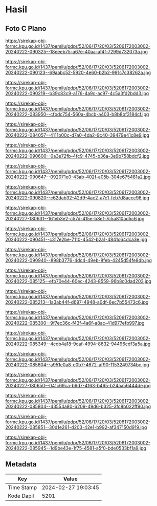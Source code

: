 # Hasil

## Foto C Plano

https://sirekap-obj-formc.kpu.go.id/1437/pemilu/pdpr/52/06/17/20/03/5206172003002-20240222-090325--18eeeb75-a67e-40aa-af4f-7299d732073a.jpg

https://sirekap-obj-formc.kpu.go.id/1437/pemilu/pdpr/52/06/17/20/03/5206172003002-20240222-090123--69aabc52-5920-4e60-b2b2-991c7c38262a.jpg

https://sirekap-obj-formc.kpu.go.id/1437/pemilu/pdpr/52/06/17/20/03/5206172003002-20240222-090219--b39c83c9-a176-4a9c-ac97-4c5a3fd2bdd3.jpg

https://sirekap-obj-formc.kpu.go.id/1437/pemilu/pdpr/52/06/17/20/03/5206172003002-20240222-083950--cfbdc754-560a-4bcb-a403-b8b8bf3184cf.jpg

https://sirekap-obj-formc.kpu.go.id/1437/pemilu/pdpr/52/06/17/20/03/5206172003002-20240222-084057--4111b00c-d7a0-4da2-9c40-39479e41c8e9.jpg

https://sirekap-obj-formc.kpu.go.id/1437/pemilu/pdpr/52/06/17/20/03/5206172003002-20240222-090600--0a3e72fb-4fc9-4745-b36a-3e9b758bdcf2.jpg

https://sirekap-obj-formc.kpu.go.id/1437/pemilu/pdpr/52/06/17/20/03/5206172003002-20240222-090647--092071e0-43ab-402f-a05b-304e675481a2.jpg

https://sirekap-obj-formc.kpu.go.id/1437/pemilu/pdpr/52/06/17/20/03/5206172003002-20240222-090820--c62dab32-42d9-4ac2-a7c1-feb7d8accc98.jpg

https://sirekap-obj-formc.kpu.go.id/1437/pemilu/pdpr/52/06/17/20/03/5206172003002-20240227-180631--161eb3e2-c57d-415e-b8ef-7c5a810ad5c6.jpg

https://sirekap-obj-formc.kpu.go.id/1437/pemilu/pdpr/52/06/17/20/03/5206172003002-20240222-090451--c317e2be-7110-4542-b2a1-4841c64dca3e.jpg

https://sirekap-obj-formc.kpu.go.id/1437/pemilu/pdpr/52/06/17/20/03/5206172003002-20240222-090940--898b3776-4dc4-49eb-8feb-4245d54fe8db.jpg

https://sirekap-obj-formc.kpu.go.id/1437/pemilu/pdpr/52/06/17/20/03/5206172003002-20240222-085125--efb70e44-60ec-4243-8559-96b8c0dad203.jpg

https://sirekap-obj-formc.kpu.go.id/1437/pemilu/pdpr/52/06/17/20/03/5206172003002-20240222-085213--1a3ab44f-d697-4948-a0df-6ec7b55473c6.jpg

https://sirekap-obj-formc.kpu.go.id/1437/pemilu/pdpr/52/06/17/20/03/5206172003002-20240222-085300--9f7ec36c-f43f-4a6f-a8ac-41d977efb997.jpg

https://sirekap-obj-formc.kpu.go.id/1437/pemilu/pdpr/52/06/17/20/03/5206172003002-20240222-085349--4cdb4a18-9caf-4994-8632-94496cdf3a5a.jpg

https://sirekap-obj-formc.kpu.go.id/1437/pemilu/pdpr/52/06/17/20/03/5206172003002-20240222-085604--a951e0a8-e0b7-4672-af90-1153249734bc.jpg

https://sirekap-obj-formc.kpu.go.id/1437/pemilu/pdpr/52/06/17/20/03/5206172003002-20240227-180650--041c69ca-b6d7-4163-b465-b24aa56444de.jpg

https://sirekap-obj-formc.kpu.go.id/1437/pemilu/pdpr/52/06/17/20/03/5206172003002-20240222-085804--43554a80-6209-49d6-b325-3fc8b022ff90.jpg

https://sirekap-obj-formc.kpu.go.id/1437/pemilu/pdpr/52/06/17/20/03/5206172003002-20240222-085851--30d1e261-d203-42e1-b992-af347150d919.jpg

https://sirekap-obj-formc.kpu.go.id/1437/pemilu/pdpr/52/06/17/20/03/5206172003002-20240222-085945--1d9be43e-1f75-4581-a5f0-bde0533bf1a9.jpg


## Metadata

| Key        | Value               |
| ---------- | ------------------- |
| Time Stamp | 2024-02-27 19:03:45 |
| Kode Dapil | 5201                |



